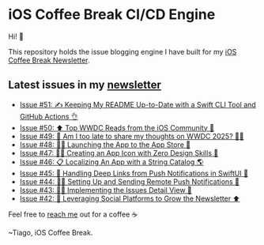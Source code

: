 # iOS Coffee Break CI/CD Engine

Hi! 👋

This repository holds the issue blogging engine I have built for my [iOS Coffee Break Newsletter](https://www.ioscoffeebreak.com).

## Latest issues in my [newsletter](https://www.ioscoffeebreak.com)
* [Issue #51: ✍️ Keeping My README Up-to-Date with a Swift CLI Tool and GitHub Actions 👌](https://www.ioscoffeebreak.com/issue/issue51)
* [Issue #50: ⬆️ Top WWDC Reads from the iOS Community 📖](https://www.ioscoffeebreak.com/issue/issue50)
* [Issue #49: 🫣 Am I too late to share my thoughts on WWDC 2025? 👨‍💻](https://www.ioscoffeebreak.com/issue/issue49)
* [Issue #48: 👨‍🚀 Launching the App to the App Store 🚀](https://www.ioscoffeebreak.com/issue/issue48)
* [Issue #47: 👨‍🎨 Creating an App Icon with Zero Design Skills 🎨](https://www.ioscoffeebreak.com/issue/issue47)
* [Issue #46: 📋 Localizing An App with a String Catalog 🌎](https://www.ioscoffeebreak.com/issue/issue46)
* [Issue #45: 🚖 Handling Deep Links from Push Notifications in SwiftUI 🔔](https://www.ioscoffeebreak.com/issue/issue45)
* [Issue #44: 👨‍🚀 Setting Up and Sending Remote Push Notifications 🔔](https://www.ioscoffeebreak.com/issue/issue44)
* [Issue #43: 👨‍🏭 Implementing the Issues Detail View 🦫](https://www.ioscoffeebreak.com/issue/issue43)
* [Issue #42: 👫 Leveraging Social Platforms to Grow the Newsletter ⬆️](https://www.ioscoffeebreak.com/issue/issue42)

Feel free to [reach me](mailto:info.ioscoffeebreak@gmail.com) out for a coffee ☕

~Tiago, iOS Coffee Break.